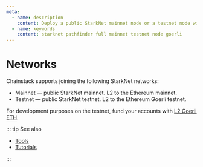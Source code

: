 ```yaml
---
meta:
  - name: description
    content: Deploy a public StarkNet mainnet node or a testnet node with the Chainstack managed blockchain services in minutes.
  - name: keywords
    content: starknet pathfinder full mainnet testnet node goerli
---
```


# Networks

Chainstack supports joining the following StarkNet networks:

* Mainnet — public StarkNet mainnet. L2 to the Ethereum mainnet.
* Testnet — public StarkNet testnet. L2 to the Ethereum Goerli testnet.

For development purposes on the testnet, fund your accounts with [L2 Goerli ETH](https://faucet.goerli.starknet.io/).

::: tip See also

* [Tools](/operations/starknet/tools)
* [Tutorials](/tutorials/starknet/)

:::
